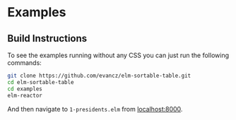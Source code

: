 # Examples

## Build Instructions

To see the examples running without any CSS you can just run the following commands:

```bash
git clone https://github.com/evancz/elm-sortable-table.git
cd elm-sortable-table
cd examples
elm-reactor
```

And then navigate to `1-presidents.elm` from [localhost:8000](http://localhost:8000/).
